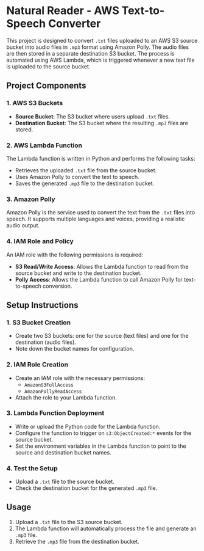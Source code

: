 # Natural Reader - AWS Text-to-Speech Converter

This project is designed to convert `.txt` files uploaded to an AWS S3 source bucket into audio files in `.mp3` format using Amazon Polly. The audio files are then stored in a separate destination S3 bucket. The process is automated using AWS Lambda, which is triggered whenever a new text file is uploaded to the source bucket.

## Project Components

### 1. AWS S3 Buckets
- **Source Bucket**: The S3 bucket where users upload `.txt` files.
- **Destination Bucket**: The S3 bucket where the resulting `.mp3` files are stored.

### 2. AWS Lambda Function
The Lambda function is written in Python and performs the following tasks:
- Retrieves the uploaded `.txt` file from the source bucket.
- Uses Amazon Polly to convert the text to speech.
- Saves the generated `.mp3` file to the destination bucket.

### 3. Amazon Polly
Amazon Polly is the service used to convert the text from the `.txt` files into speech. It supports multiple languages and voices, providing a realistic audio output.

### 4. IAM Role and Policy
An IAM role with the following permissions is required:
- **S3 Read/Write Access**: Allows the Lambda function to read from the source bucket and write to the destination bucket.
- **Polly Access**: Allows the Lambda function to call Amazon Polly for text-to-speech conversion.

## Setup Instructions

### 1. S3 Bucket Creation
- Create two S3 buckets: one for the source (text files) and one for the destination (audio files).
- Note down the bucket names for configuration.

### 2. IAM Role Creation
- Create an IAM role with the necessary permissions:
  - `AmazonS3FullAccess`
  - `AmazonPollyReadAccess`
- Attach the role to your Lambda function.

### 3. Lambda Function Deployment
- Write or upload the Python code for the Lambda function.
- Configure the function to trigger on `s3:ObjectCreated:*` events for the source bucket.
- Set the environment variables in the Lambda function to point to the source and destination bucket names.

### 4. Test the Setup
- Upload a `.txt` file to the source bucket.
- Check the destination bucket for the generated `.mp3` file.

## Usage
1. Upload a `.txt` file to the S3 source bucket.
2. The Lambda function will automatically process the file and generate an `.mp3` file.
3. Retrieve the `.mp3` file from the destination bucket.

